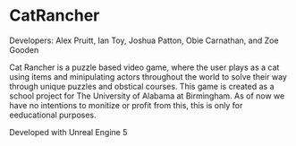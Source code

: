 # CatRancher

Developers: Alex Pruitt, Ian Toy, Joshua Patton, Obie Carnathan, and Zoe Gooden

Cat Rancher is a puzzle based video game, where the user plays as a cat using items and minipulating actors throughout the world to solve their way through unique puzzles and obstical courses. This game is created as a school project for The University of Alabama at Birmingham. As of now we have no intentions to monitize or profit from this, this is only for eeducational purposes. 

Developed with Unreal Engine 5
